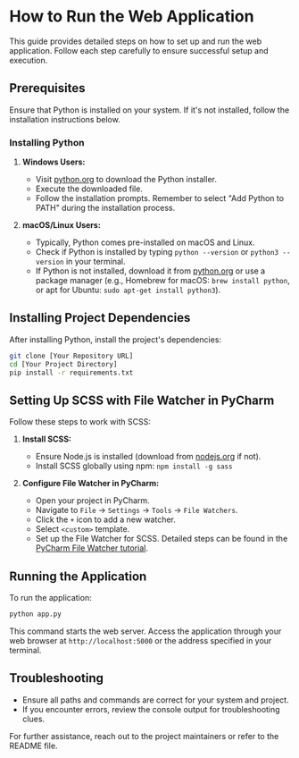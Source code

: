 
# How to Run the Web Application

This guide provides detailed steps on how to set up and run the web application. Follow each step carefully to ensure successful setup and execution.

## Prerequisites

Ensure that Python is installed on your system. If it's not installed, follow the installation instructions below.

### Installing Python

1. **Windows Users:**
   - Visit [python.org](https://www.python.org/downloads/windows/) to download the Python installer.
   - Execute the downloaded file.
   - Follow the installation prompts. Remember to select "Add Python to PATH" during the installation process.

2. **macOS/Linux Users:**
   - Typically, Python comes pre-installed on macOS and Linux.
   - Check if Python is installed by typing `python --version` or `python3 --version` in your terminal.
   - If Python is not installed, download it from [python.org](https://www.python.org/downloads/) or use a package manager (e.g., Homebrew for macOS: `brew install python`, or apt for Ubuntu: `sudo apt-get install python3`).

## Installing Project Dependencies

After installing Python, install the project's dependencies:

```bash
git clone [Your Repository URL]
cd [Your Project Directory]
pip install -r requirements.txt
```

## Setting Up SCSS with File Watcher in PyCharm

Follow these steps to work with SCSS:

1. **Install SCSS:**
   - Ensure Node.js is installed (download from [nodejs.org](https://nodejs.org/) if not).
   - Install SCSS globally using npm: `npm install -g sass`

2. **Configure File Watcher in PyCharm:**
   - Open your project in PyCharm.
   - Navigate to `File` -> `Settings` -> `Tools` -> `File Watchers`.
   - Click the `+` icon to add a new watcher.
   - Select `<custom>` template.
   - Set up the File Watcher for SCSS. Detailed steps can be found in the [PyCharm File Watcher tutorial](https://www.jetbrains.com/help/pycharm/using-file-watchers.html).

## Running the Application

To run the application:

```bash
python app.py
```

This command starts the web server. Access the application through your web browser at `http://localhost:5000` or the address specified in your terminal.

## Troubleshooting

- Ensure all paths and commands are correct for your system and project.
- If you encounter errors, review the console output for troubleshooting clues.

For further assistance, reach out to the project maintainers or refer to the README file.


